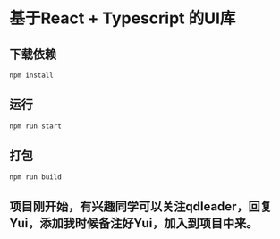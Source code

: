 
# 基于React + Typescript 的UI库

## 下载依赖

```
npm install

```

## 运行

```
npm run start
```

## 打包

```
npm run build
```

## 项目刚开始，有兴趣同学可以关注qdleader，回复Yui，添加我时候备注好Yui，加入到项目中来。
